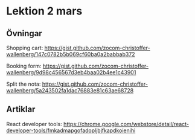 # Lektion 2 mars

## Övningar

Shopping cart: https://gist.github.com/zocom-christoffer-wallenberg/147c0782b5b069cf60ba0a2babbab372

Booking form: https://gist.github.com/zocom-christoffer-wallenberg/9d98c456567d3eb4baa02b4ee1c43901

Split the nota: https://gist.github.com/zocom-christoffer-wallenberg/5a243502fa1dac76883e81c63ae68728

## Artiklar

React developer tools: https://chrome.google.com/webstore/detail/react-developer-tools/fmkadmapgofadopljbjfkapdkoienihi